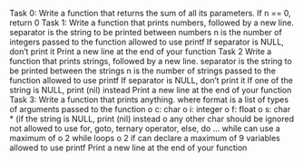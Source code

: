 Task 0: Write a function that returns the sum of all its parameters.
	If n == 0, return 0
Task 1: Write a function that prints numbers, followed by a new line.
	separator is the string to be printed between numbers
	n is the number of integers passed to the function
	allowed to use printf
	If separator is NULL, don’t print it
	Print a new line at the end of your function
Task  2 Write a function that prints strings, followed by a new line.
	separator is the string to be printed between the strings
	n is the number of strings passed to the function
	allowed to use printf
	If separator is NULL, don’t print it
	If one of the string is NULL, print (nil) instead
	Print a new line at the end of your function
Task 3: Write a function that prints anything.
	where format is a list of types of arguments passed to the function
o	c: char
o	i: integer
o	f: float
o	s: char * (if the string is NULL, print (nil) instead
o	any other char should be ignored
	not allowed to use for, goto, ternary operator, else, do ... while
	can use a maximum of
o	2 while loops
o	2 if
	can declare a maximum of 9 variables
	allowed to use printf
	Print a new line at the end of your function

